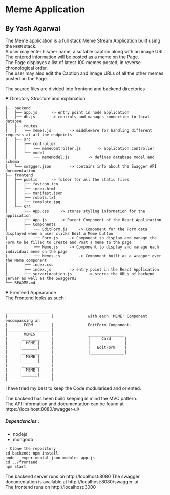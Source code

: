 # Meme Application

## By Yash Agarwal

The Meme application is a full stack Meme Stream Application built using the `MERN` stack.  
A user may enter his/her name, a suitable caption along with an image URL.  
The entered information will be posted as a meme on the Page.  
The Page displayes a list of latest 100 memes posted, in reverse chronological order.  
The user may also edit the Caption and Image URLs of all the other memes posted on the Page.

The source files are divided into frontend and backend directories

<details open>
<summary>Directory Structure and explanation</summary>

```
├── backend
│   ├── app.js      -> entry point in node application
│   ├── db.js       -> controls and manages connection to local databse
│   ├── routes
│   │   └── memes.js        -> middleware for handling different requests at all the endpoints
│   ├── src
│   │   ├── controller
│   │   │   └── memeController.js       -> application controller
│   │   └── model
│   │       └── memeModel.js        -> defines database model and schema
│   └── swagger.json        -> contains info about the Swagger API documentation
├── frontend
│   ├── public      -> folder for all the static files
│   │   ├── favicon.ico
│   │   ├── index.html
│   │   ├── manifest.json
│   │   ├── robots.txt
│   │   └── template.jpg
│   └── src
│       ├── App.css     -> stores styling information for the application
│       ├── App.js      -> Parent Component of the React Application
│       ├── Components
│       │   ├── EditForm.js     -> Component for the Form data displayed when a user clicks Edit a Meme button
│       │   ├── Form.js     -> Component to display and manage the Form to be filled to Create and Post a meme to the page
│       │   ├── Meme.js     -> Component to display and manage each individual meme on the page
│       │   └── Memes.js        -> Component built as a wrapper over the Meme component
│       ├── index.css
│       ├── index.js        -> entry point in the React Application
│       └── serverLocation.js       -> stores the URLs of backend server as well as the SwaggerUI
└── README.md

```

</details>

<details open>
<summary>Frontend Appearance</summary>
The Frontend looks as such :

```

____________________
|                   |               with each 'MEME' Component encompassing an
|       FORM        |               EditForm Component.
|___________________|
|       MEMES       |               ________________
|      ________     |               |     Card      |
|     |  MEME |     |               |_______________|
|     |_______|     |               |   EditForm    |
|      ________     |               |_______________|
|     |  MEME |     |
|     |_______|     |
|      ________     |
|     |  MEME |     |
|     |_______|     |
|___________________|

```

</details>

I have tried my best to keep the Code modularised and oriented. <br>

The backend has been build keeping in mind the MVC pattern. <br>
The API information and documentation can be found at https://localhost:8080/swagger-ui/ <br>

##### Dependencies :

- nodejs
- mongodb

```
- Clone the repository
cd backend; npm install
node --experimental-json-modules app.js
cd ../frontend
npm start
```

The backend server runs on http://localhost:8080
The swagger documentation is available at http://localhost:8080/swagger-ui  
The frontend runs on http://localhost:3000
